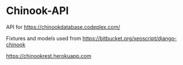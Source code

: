 # Chinook-API

API for https://chinookdatabase.codeplex.com/

Fixtures and models used from https://bitbucket.org/xeoscript/django-chinook

https://chinookrest.herokuapp.com
